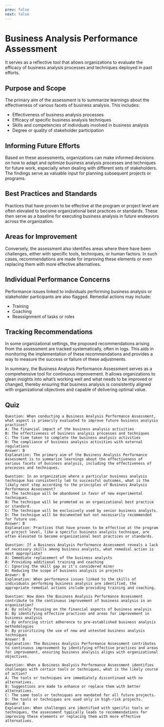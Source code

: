 ```yaml
---
prev: false
next: false
---
```


# Business Analysis Performance Assessment

It serves as a reflective tool that allows organizations to evaluate the efficacy of business analysis processes and techniques deployed in past efforts.

## Purpose and Scope

The primary aim of the assessment is to summarize learnings about the effectiveness of various facets of business analysis. This includes:

- Effectiveness of business analysis processes
- Efficacy of specific business analysis techniques
- Skills and competencies of individuals involved in business analysis
- Degree or quality of stakeholder participation

## Informing Future Efforts

Based on these assessments, organizations can make informed decisions on how to adapt and optimize business analysis processes and techniques for future work, especially when dealing with different sets of stakeholders. The findings serve as valuable input for planning subsequent projects or programs.

## Best Practices and Standards

Practices that have proven to be effective at the program or project level are often elevated to become organizational best practices or standards. These then serve as a baseline for executing business analysis in future endeavors across the organization.

## Areas for Improvement

Conversely, the assessment also identifies areas where there have been challenges, either with specific tools, techniques, or human factors. In such cases, recommendations are made for improving these elements or even replacing them with more effective alternatives.

## Individual Performance Concerns

Performance issues linked to individuals performing business analysis or stakeholder participants are also flagged. Remedial actions may include:

- Training
- Coaching
- Reassignment of tasks or roles

## Tracking Recommendations

In some organizational settings, the proposed recommendations arising from the assessment are tracked systematically, often in logs. This aids in monitoring the implementation of these recommendations and provides a way to measure the success or failure of these adjustments.

In summary, the Business Analysis Performance Assessment serves as a comprehensive tool for continuous improvement. It allows organizations to glean insights into what’s working well and what needs to be improved or changed, thereby ensuring that business analysis is consistently aligned with organizational objectives and capable of delivering optimal value.

## Quiz

```quiz
Question: When conducting a Business Analysis Performance Assessment, what aspect is primarily evaluated to improve future business analysis practices?
A: The financial impact of the business analysis activities
B: The effectiveness of business analysis processes and techniques
C: The time taken to complete the business analysis activities
D: The compliance of business analysis activities with external regulations
Answer: B
Explanation: The primary aim of the Business Analysis Performance Assessment is to summarize learnings about the effectiveness of various facets of business analysis, including the effectiveness of processes and techniques.

Question: In an organization where a particular business analysis technique has consistently led to successful outcomes, what is the likely next step according to the principles of Business Analysis Performance Assessment?
A: The technique will be abandoned in favor of new experimental techniques.
B: The technique will be promoted as an organizational best practice or standard.
C: The technique will be exclusively used by senior business analysts.
D: The technique will be documented but not necessarily recommended for future use.
Answer: B
Explanation: Practices that have proven to be effective at the program or project level, like a specific business analysis technique, are often elevated to become organizational best practices or standards.

Question: If a Business Analysis Performance Assessment reveals a lack of necessary skills among business analysts, what remedial action is most appropriate?
A: Immediate replacement of the business analysts
B: Providing additional training and coaching
C: Ignoring the skill gap as it's considered minor
D: Reducing the scope of business analysis in projects
Answer: B
Explanation: When performance issues linked to the skills of individuals performing business analysis are identified, the appropriate remedial actions include providing training and coaching.

Question: How does the Business Analysis Performance Assessment contribute to the continuous improvement of business analysis in an organization?
A: By solely focusing on the financial aspects of business analysis
B: By identifying effective practices and areas for improvement in business analysis
C: By enforcing strict adherence to pre-established business analysis methodologies
D: By prioritizing the use of new and untested business analysis techniques
Answer: B
Explanation: The Business Analysis Performance Assessment contributes to continuous improvement by identifying effective practices and areas for improvement, ensuring business analysis aligns with organizational objectives.

Question: When a Business Analysis Performance Assessment identifies challenges with certain tools or techniques, what is the likely course of action?
A: The tools or techniques are immediately discontinued with no alternatives.
B: Suggestions are made to enhance or replace them with better alternatives.
C: The same tools or techniques are mandated for all future projects.
D: The tools or techniques are used only in high-risk projects.
Answer: B
Explanation: When challenges are identified with specific tools or techniques, the assessment typically leads to recommendations for improving these elements or replacing them with more effective alternatives.
```
